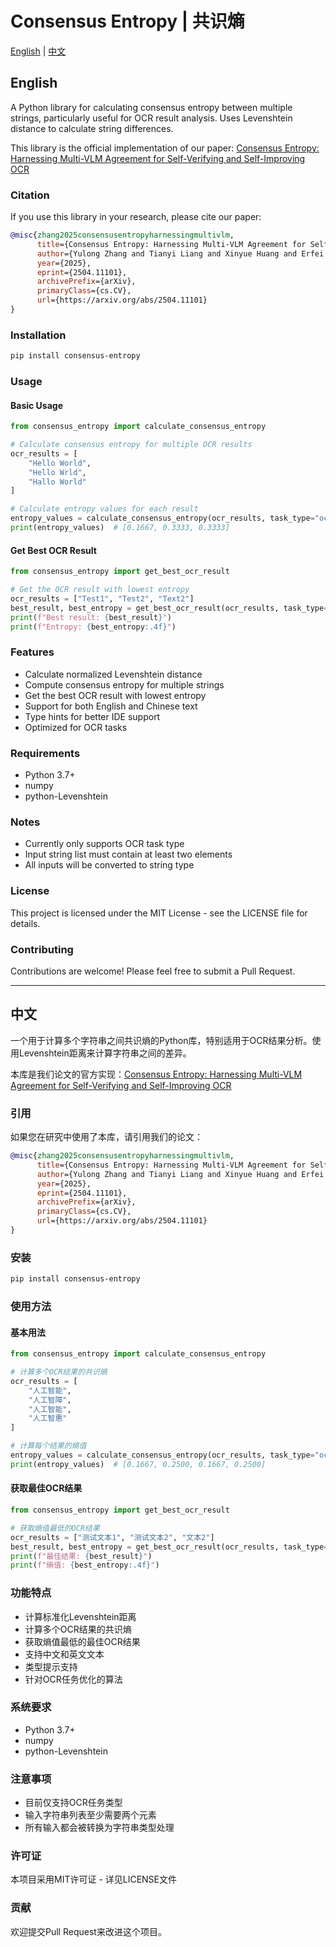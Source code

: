 # Consensus Entropy | 共识熵

[English](#english) | [中文](#chinese)

<a name="english"></a>
## English

A Python library for calculating consensus entropy between multiple strings, particularly useful for OCR result analysis. Uses Levenshtein distance to calculate string differences.

This library is the official implementation of our paper: [Consensus Entropy: Harnessing Multi-VLM Agreement for Self-Verifying and Self-Improving OCR](https://arxiv.org/abs/2504.11101)

### Citation

If you use this library in your research, please cite our paper:

```bibtex
@misc{zhang2025consensusentropyharnessingmultivlm,
      title={Consensus Entropy: Harnessing Multi-VLM Agreement for Self-Verifying and Self-Improving OCR}, 
      author={Yulong Zhang and Tianyi Liang and Xinyue Huang and Erfei Cui and Xu Guo and Pei Chu and Chenhui Li and Ru Zhang and Wenhai Wang and Gongshen Liu},
      year={2025},
      eprint={2504.11101},
      archivePrefix={arXiv},
      primaryClass={cs.CV},
      url={https://arxiv.org/abs/2504.11101}
}
```

### Installation

```bash
pip install consensus-entropy
```

### Usage

#### Basic Usage

```python
from consensus_entropy import calculate_consensus_entropy

# Calculate consensus entropy for multiple OCR results
ocr_results = [
    "Hello World",
    "Hello Wrld",
    "Hallo World"
]

# Calculate entropy values for each result
entropy_values = calculate_consensus_entropy(ocr_results, task_type="ocr")
print(entropy_values)  # [0.1667, 0.3333, 0.3333]
```

#### Get Best OCR Result

```python
from consensus_entropy import get_best_ocr_result

# Get the OCR result with lowest entropy
ocr_results = ["Test1", "Test2", "Text2"]
best_result, best_entropy = get_best_ocr_result(ocr_results, task_type="ocr")
print(f"Best result: {best_result}")
print(f"Entropy: {best_entropy:.4f}")
```

### Features

- Calculate normalized Levenshtein distance
- Compute consensus entropy for multiple strings
- Get the best OCR result with lowest entropy
- Support for both English and Chinese text
- Type hints for better IDE support
- Optimized for OCR tasks

### Requirements

- Python 3.7+
- numpy
- python-Levenshtein

### Notes

- Currently only supports OCR task type
- Input string list must contain at least two elements
- All inputs will be converted to string type

### License

This project is licensed under the MIT License - see the LICENSE file for details.

### Contributing

Contributions are welcome! Please feel free to submit a Pull Request.

---

<a name="chinese"></a>
## 中文

一个用于计算多个字符串之间共识熵的Python库，特别适用于OCR结果分析。使用Levenshtein距离来计算字符串之间的差异。

本库是我们论文的官方实现：[Consensus Entropy: Harnessing Multi-VLM Agreement for Self-Verifying and Self-Improving OCR](https://arxiv.org/abs/2504.11101)

### 引用

如果您在研究中使用了本库，请引用我们的论文：

```bibtex
@misc{zhang2025consensusentropyharnessingmultivlm,
      title={Consensus Entropy: Harnessing Multi-VLM Agreement for Self-Verifying and Self-Improving OCR}, 
      author={Yulong Zhang and Tianyi Liang and Xinyue Huang and Erfei Cui and Xu Guo and Pei Chu and Chenhui Li and Ru Zhang and Wenhai Wang and Gongshen Liu},
      year={2025},
      eprint={2504.11101},
      archivePrefix={arXiv},
      primaryClass={cs.CV},
      url={https://arxiv.org/abs/2504.11101}
}
```

### 安装

```bash
pip install consensus-entropy
```

### 使用方法

#### 基本用法

```python
from consensus_entropy import calculate_consensus_entropy

# 计算多个OCR结果的共识熵
ocr_results = [
    "人工智能",
    "人工智障",
    "人工智能",
    "人工智惠"
]

# 计算每个结果的熵值
entropy_values = calculate_consensus_entropy(ocr_results, task_type="ocr")
print(entropy_values)  # [0.1667, 0.2500, 0.1667, 0.2500]
```

#### 获取最佳OCR结果

```python
from consensus_entropy import get_best_ocr_result

# 获取熵值最低的OCR结果
ocr_results = ["测试文本1", "测试文本2", "文本2"]
best_result, best_entropy = get_best_ocr_result(ocr_results, task_type="ocr")
print(f"最佳结果: {best_result}")
print(f"熵值: {best_entropy:.4f}")
```

### 功能特点

- 计算标准化Levenshtein距离
- 计算多个OCR结果的共识熵
- 获取熵值最低的最佳OCR结果
- 支持中文和英文文本
- 类型提示支持
- 针对OCR任务优化的算法

### 系统要求

- Python 3.7+
- numpy
- python-Levenshtein

### 注意事项

- 目前仅支持OCR任务类型
- 输入字符串列表至少需要两个元素
- 所有输入都会被转换为字符串类型处理

### 许可证

本项目采用MIT许可证 - 详见LICENSE文件

### 贡献

欢迎提交Pull Request来改进这个项目。 
